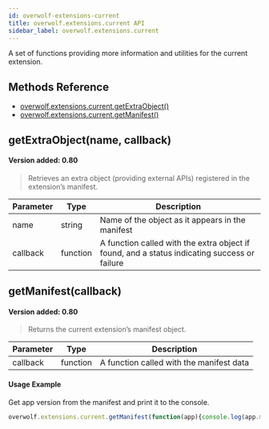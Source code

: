 ```yaml
---
id: overwolf-extensions-current
title: overwolf.extensions.current API
sidebar_label: overwolf.extensions.current
---
```


A set of functions providing more information and utilities for the current extension.

## Methods Reference

* [overwolf.extensions.current.getExtraObject()](#getextraobjectname-callback)
* [overwolf.extensions.current.getManifest()](#getmanifestcallback)

## getExtraObject(name, callback)
#### Version added: 0.80

> Retrieves an extra object (providing external APIs) registered in the extension’s manifest.

Parameter | Type       | Description                                                                                    |
--------- | -----------| ---------------------------------------------------------------------------------------------- |
name	  | string     | Name of the object as it appears in the manifest                                              |
callback  | function   | A function called with the extra object if found, and a status indicating success or failure  |

## getManifest(callback)
#### Version added: 0.80

> Returns the current extension’s manifest object.

Parameter | Type       | Description                                       |
--------- | -----------| ------------------------------------------------- |
callback  | function   | A function called with the manifest data          |

#### Usage Example

Get app version from the manifest and print it to the console.

```javascript
overwolf.extensions.current.getManifest(function(app){console.log(app.meta.version)})
```


